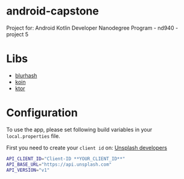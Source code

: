 # android-capstone
Project for: Android Kotlin Developer Nanodegree Program - nd940 - project 5

# Libs
* [blurhash](https://github.com/woltapp/blurhash)
* [koin](https://insert-koin.io)
* [ktor](https://ktor.io)

# Configuration
To use the app, please set following build variables in your `local.properties` file.

First you need to create your `client id` on: [Unsplash developers](https://unsplash.com/developers)
 
```bash
API_CLIENT_ID="Client-ID **YOUR_CLIENT_ID**"
API_BASE_URL="https://api.unsplash.com"
API_VERSION="v1"
```

